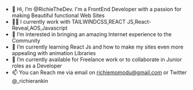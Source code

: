 - 👋 Hi, I’m @RichieTheDev. I'm a FrontEnd Developer with a passion for making Beautiful functional Web Sites
- 🙋‍♂️ I currently work with TAILWINDCSS,REACT JS,React-Reveal,AOS,Javascript 
- 👀 I’m interested in bringing an amazing Internet experience to the Community 
- 🌱 I’m currently learning React Js and how to make my sites even more appealing with animation Libraries
- 💞️ I’m currently available for Freelance work or to collaborate in Junior roles as a Developer 
- 📫 You can Reach me via email on richiemomodu@gmail.com or Twitter @_richierankin 

<!---
RichieTheDev/RichieTheDev is a ✨ special ✨ repository because its `README.md` (this file) appears on your GitHub profile.
You can click the Preview link to take a look at your changes.
--->
